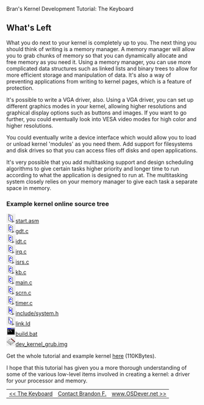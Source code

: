 Bran's Kernel Development Tutorial: The Keyboard



What's Left
-----------

What you do next to your kernel is completely up to you. The next thing you should
think of writing is a memory manager. A memory manager will allow you to grab
chunks of memory so that you can dynamically allocate and free memory as you need
it. Using a memory manager, you can use more complicated data structures such as
linked lists and binary trees to allow for more efficient storage and manipulation
of data. It's also a way of preventing applications from writing to kernel pages,
which is a feature of protection.

It's possible to write a VGA driver, also. Using a VGA driver, you can set up
different graphics modes in your kernel, allowing higher resolutions and graphical
display options such as buttons and images. If you want to go further, you could
eventually look into VESA video modes for high color and higher resolutions.

You could eventually write a device interface which would allow you to load or
unload kernel 'modules' as you need them. Add support for filesystems and disk
drives so that you can access files off disks and open applications.

It's very possible that you add multitasking support and design scheduling algorithms
to give certain tasks higher priority and longer time to run according to what the
application is designed to run at. The multitasking system closely relies on your
memory manager to give each task a separate space in memory.

### Example kernel online source tree

![](asm_icon.PNG)[start.asm](../Sources/start.asm)  
![](c_icon.PNG)[gdt.c](../Sources/gdt.c)  
![](c_icon.PNG)[idt.c](../Sources/idt.c)  
![](c_icon.PNG)[irq.c](../Sources/irq.c)  
![](c_icon.PNG)[isrs.c](../Sources/isrs.c)  
![](c_icon.PNG)[kb.c](../Sources/kb.c)  
![](c_icon.PNG)[main.c](../Sources/main.c)  
![](c_icon.PNG)[scrn.c](../Sources/scrn.c)  
![](c_icon.PNG)[timer.c](../Sources/timer.c)  
![](h_icon.PNG)[include/system.h](../Sources/include/system.h)  
![](ld_icon.PNG)[link.ld](../Sources/link.ld)  
![](bat_icon.PNG)[build.bat](../Sources/build.bat)  
![](disk_icon.PNG)[dev\_kernel\_grub.img](../Sources/dev_kernel_grub.img)

Get the whole tutorial and example kernel [here](../bkerndev.zip) (110KBytes).

I hope that this tutorial has given you a more thorough understanding of some of the
various low-level items involved in creating a kernel: a driver for your processor
and memory.

|  |  |  |
| --- | --- | --- |
| [<< The Keyboard](keyboard.htm) | [Contact Brandon F.](mailto:friesenb@gmail.com) | [www.OSDever.net >>](http://www.osdever.net/) |